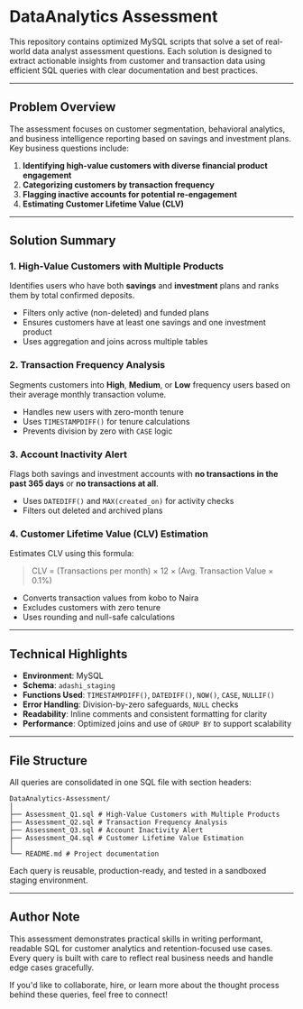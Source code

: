 # DataAnalytics Assessment

This repository contains optimized MySQL scripts that solve a set of real-world data analyst assessment questions. Each solution is designed to extract actionable insights from customer and transaction data using efficient SQL queries with clear documentation and best practices.

---

## Problem Overview

The assessment focuses on customer segmentation, behavioral analytics, and business intelligence reporting based on savings and investment plans. Key business questions include:

1. **Identifying high-value customers with diverse financial product engagement**
2. **Categorizing customers by transaction frequency**
3. **Flagging inactive accounts for potential re-engagement**
4. **Estimating Customer Lifetime Value (CLV)**

---

## Solution Summary

### **1. High-Value Customers with Multiple Products**

Identifies users who have both **savings** and **investment** plans and ranks them by total confirmed deposits.

* Filters only active (non-deleted) and funded plans
* Ensures customers have at least one savings and one investment product
* Uses aggregation and joins across multiple tables

### **2. Transaction Frequency Analysis**

Segments customers into **High**, **Medium**, or **Low** frequency users based on their average monthly transaction volume.

* Handles new users with zero-month tenure
* Uses `TIMESTAMPDIFF()` for tenure calculations
* Prevents division by zero with `CASE` logic

### **3. Account Inactivity Alert**

Flags both savings and investment accounts with **no transactions in the past 365 days** or **no transactions at all**.

* Uses `DATEDIFF()` and `MAX(created_on)` for activity checks
* Filters out deleted and archived plans

### **4. Customer Lifetime Value (CLV) Estimation**

Estimates CLV using this formula:

> CLV = (Transactions per month) × 12 × (Avg. Transaction Value × 0.1%)

* Converts transaction values from kobo to Naira
* Excludes customers with zero tenure
* Uses rounding and null-safe calculations

---

## Technical Highlights

* **Environment**: MySQL
* **Schema**: `adashi_staging`
* **Functions Used**: `TIMESTAMPDIFF()`, `DATEDIFF()`, `NOW()`, `CASE`, `NULLIF()`
* **Error Handling**: Division-by-zero safeguards, `NULL` checks
* **Readability**: Inline comments and consistent formatting for clarity
* **Performance**: Optimized joins and use of `GROUP BY` to support scalability

---

## File Structure

All queries are consolidated in one SQL file with section headers:

```
DataAnalytics-Assessment/
│
├── Assessment_Q1.sql # High-Value Customers with Multiple Products
├── Assessment_Q2.sql # Transaction Frequency Analysis
├── Assessment_Q3.sql # Account Inactivity Alert
├── Assessment_Q4.sql # Customer Lifetime Value Estimation
│
└── README.md # Project documentation
```

Each query is reusable, production-ready, and tested in a sandboxed staging environment.

---

## Author Note

This assessment demonstrates practical skills in writing performant, readable SQL for customer analytics and retention-focused use cases. Every query is built with care to reflect real business needs and handle edge cases gracefully.

If you'd like to collaborate, hire, or learn more about the thought process behind these queries, feel free to connect!